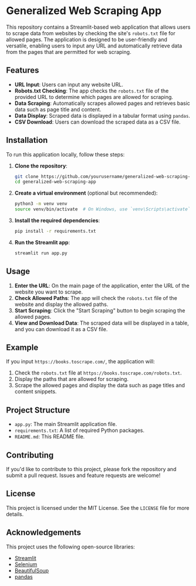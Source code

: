 # Generalized Web Scraping App

This repository contains a Streamlit-based web application that allows users to scrape data from websites by checking the site's `robots.txt` file for allowed pages. The application is designed to be user-friendly and versatile, enabling users to input any URL and automatically retrieve data from the pages that are permitted for web scraping.

## Features

- **URL Input**: Users can input any website URL.
- **Robots.txt Checking**: The app checks the `robots.txt` file of the provided URL to determine which pages are allowed for scraping.
- **Data Scraping**: Automatically scrapes allowed pages and retrieves basic data such as page title and content.
- **Data Display**: Scraped data is displayed in a tabular format using `pandas`.
- **CSV Download**: Users can download the scraped data as a CSV file.

## Installation

To run this application locally, follow these steps:

1. **Clone the repository**:
    ```bash
    git clone https://github.com/yourusername/generalized-web-scraping-app.git
    cd generalized-web-scraping-app
    ```

2. **Create a virtual environment** (optional but recommended):
    ```bash
    python3 -m venv venv
    source venv/bin/activate  # On Windows, use `venv\Scripts\activate`
    ```

3. **Install the required dependencies**:
    ```bash
    pip install -r requirements.txt
    ```

4. **Run the Streamlit app**:
    ```bash
    streamlit run app.py
    ```

## Usage

1. **Enter the URL**: On the main page of the application, enter the URL of the website you want to scrape.
2. **Check Allowed Paths**: The app will check the `robots.txt` file of the website and display the allowed paths.
3. **Start Scraping**: Click the "Start Scraping" button to begin scraping the allowed pages.
4. **View and Download Data**: The scraped data will be displayed in a table, and you can download it as a CSV file.

## Example

If you input `https://books.toscrape.com/`, the application will:

1. Check the `robots.txt` file at `https://books.toscrape.com/robots.txt`.
2. Display the paths that are allowed for scraping.
3. Scrape the allowed pages and display the data such as page titles and content snippets.

## Project Structure

- `app.py`: The main Streamlit application file.
- `requirements.txt`: A list of required Python packages.
- `README.md`: This README file.

## Contributing

If you'd like to contribute to this project, please fork the repository and submit a pull request. Issues and feature requests are welcome!

## License

This project is licensed under the MIT License. See the `LICENSE` file for more details.

## Acknowledgements

This project uses the following open-source libraries:

- [Streamlit](https://streamlit.io/)
- [Selenium](https://www.selenium.dev/)
- [BeautifulSoup](https://www.crummy.com/software/BeautifulSoup/)
- [pandas](https://pandas.pydata.org/)
